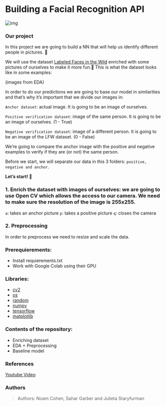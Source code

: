 # Building a Facial Recognition API

![img](https://miro.medium.com/max/1400/1*DKSQVZdEa2GEv2ksxWViTg.gif)

### Our project
In this project we are going to build a NN that will help us identify different people in pictures. 📸

We will use the dataset [Labeled Faces in the Wild](http://vis-www.cs.umass.edu/lfw/#download) enriched with some pictures of ourselves to make it more fun.🤩 This is what the dataset looks like in some examples:

(images from EDA)

In order to do our predictions we are going to base our model in similarities and that’s why  it’s important that we divide our images in:

`Anchor dataset`:  actual image. It is going to be an image of ourselves. 

`Positive verification dataset`: image of the same person. It is going to be an image of ourselves.  (1 - True)

`Negative verification dataset`: image of a different person. It is going to be an image of the LFW dataset.  (0 - False)

We’re going to compare the anchor image with the positive and negative examples to verify if they are (or not) the same person. 

Before we start, we will separate our data in this 3 folders: `positive, negative and anchor`. 

**Let’s start! 🚀**

### 1.	Enrich the dataset with images of ourselves: we are going to use Open CV which allows the access to our camera. We need to make sure the resolution of the image is 255x255. 

`a`: takes an anchor picture
`p`: takes a positive picture
`q`: closes the camera

### 2.	Preprocessing
In order to preprocess we need to resize and scale the data. 


### Prerequierements:
-	Install requierements.txt
-	Work with Google Colab using their GPU

### Libraries:
- [cv2](https://docs.opencv.org/4.x/d6/d00/tutorial_py_root.html)
- [os](https://docs.python.org/3/library/os.html)
- [random](https://docs.python.org/3/library/random.html)
- [numpy](https://numpy.org/doc/)
- [tensorflow]( https://www.tensorflow.org/)
- [matplotlib]( https://matplotlib.org/)


### Contents of the repository:
-	Enriching dataset
-	EDA + Preprocessing
-	Baseline model


### References
[Youtube Video](https://www.youtube.com/watch?v=LKispFFQ5GU)

### Authors 
> Authors: Noam Cohen, Sahar Garber and Julieta Staryfurman